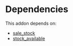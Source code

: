 # Dependencies

This addon depends on:

- [sale_stock](https://github.com/bringout/oca-ocb-sale/tree/180760d29eed276994d9dc061dc7089d5bfe0014/odoo-bringout-oca-ocb-sale_stock)
- [stock_available](https://github.com/bringout/oca-technical)
